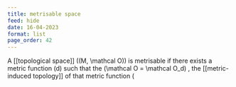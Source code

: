```yaml
---
title: metrisable space
feed: hide
date: 16-04-2023
format: list
page_order: 42
---
```



A [[topological space]]  \((M, \mathcal O)\)  is metrisable if there exists a metric function  \(d\)  such that the  \(\mathcal O = \mathcal O_d\) , the [[metric-induced topology]] of that metric function  \(